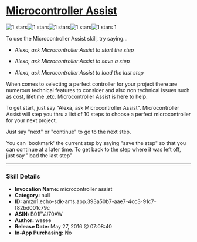 # [Microcontroller Assist](http://alexa.amazon.com/#skills/amzn1.echo-sdk-ams.app.393a50b7-aae7-4cc3-91c7-f82bd001c79c)
![1 stars](../../images/ic_star_black_18dp_1x.png)![1 stars](../../images/ic_star_border_black_18dp_1x.png)![1 stars](../../images/ic_star_border_black_18dp_1x.png)![1 stars](../../images/ic_star_border_black_18dp_1x.png)![1 stars](../../images/ic_star_border_black_18dp_1x.png) 1

To use the Microcontroller Assist skill, try saying...

* *Alexa, ask Microcontroller Assist to start the step*

* *Alexa, ask Microcontroller Assist to save a step*

* *Alexa, ask Microcontroller Assist to load the last step*

When comes to selecting a perfect controller for your project there are numerous technical features to consider and also non technical issues such as cost, lifetime ,etc. Microcontroller Assist is here to help.

To get start, just say "Alexa, ask Microcontroller Assist".  Microcontroller Assist will step you thru a list of 10 steps to choose a perfect microcontroller for your next project.

Just say "next" or "continue" to go to the next step. 

You can 'bookmark' the current step by saying "save the step" so that you can continue at a later time.  To get back to the step where it was left off, just say "load the last step"

***

### Skill Details

* **Invocation Name:** microcontroller assist
* **Category:** null
* **ID:** amzn1.echo-sdk-ams.app.393a50b7-aae7-4cc3-91c7-f82bd001c79c
* **ASIN:** B01FVJ70AW
* **Author:** wesee
* **Release Date:** May 27, 2016 @ 07:08:40
* **In-App Purchasing:** No
